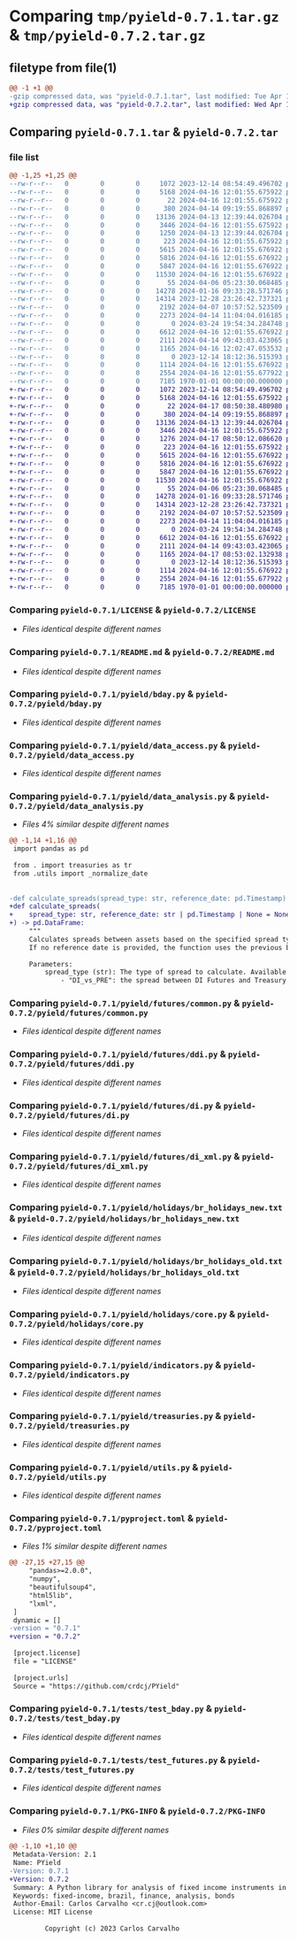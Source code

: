 # Comparing `tmp/pyield-0.7.1.tar.gz` & `tmp/pyield-0.7.2.tar.gz`

## filetype from file(1)

```diff
@@ -1 +1 @@
-gzip compressed data, was "pyield-0.7.1.tar", last modified: Tue Apr 16 12:02:47 2024, max compression
+gzip compressed data, was "pyield-0.7.2.tar", last modified: Wed Apr 17 08:53:02 2024, max compression
```

## Comparing `pyield-0.7.1.tar` & `pyield-0.7.2.tar`

### file list

```diff
@@ -1,25 +1,25 @@
--rw-r--r--   0        0        0     1072 2023-12-14 08:54:49.496702 pyield-0.7.1/LICENSE
--rw-r--r--   0        0        0     5168 2024-04-16 12:01:55.675922 pyield-0.7.1/README.md
--rw-r--r--   0        0        0       22 2024-04-16 12:01:55.675922 pyield-0.7.1/pyield/__about__.py
--rw-r--r--   0        0        0      380 2024-04-14 09:19:55.868897 pyield-0.7.1/pyield/__init__.py
--rw-r--r--   0        0        0    13136 2024-04-13 12:39:44.026704 pyield-0.7.1/pyield/bday.py
--rw-r--r--   0        0        0     3446 2024-04-16 12:01:55.675922 pyield-0.7.1/pyield/data_access.py
--rw-r--r--   0        0        0     1250 2024-04-13 12:39:44.026704 pyield-0.7.1/pyield/data_analysis.py
--rw-r--r--   0        0        0      223 2024-04-16 12:01:55.675922 pyield-0.7.1/pyield/futures/__init__.py
--rw-r--r--   0        0        0     5615 2024-04-16 12:01:55.676922 pyield-0.7.1/pyield/futures/common.py
--rw-r--r--   0        0        0     5816 2024-04-16 12:01:55.676922 pyield-0.7.1/pyield/futures/ddi.py
--rw-r--r--   0        0        0     5847 2024-04-16 12:01:55.676922 pyield-0.7.1/pyield/futures/di.py
--rw-r--r--   0        0        0    11530 2024-04-16 12:01:55.676922 pyield-0.7.1/pyield/futures/di_xml.py
--rw-r--r--   0        0        0       55 2024-04-06 05:23:30.068485 pyield-0.7.1/pyield/holidays/__init__.py
--rw-r--r--   0        0        0    14278 2024-01-16 09:33:28.571746 pyield-0.7.1/pyield/holidays/br_holidays_new.txt
--rw-r--r--   0        0        0    14314 2023-12-28 23:26:42.737321 pyield-0.7.1/pyield/holidays/br_holidays_old.txt
--rw-r--r--   0        0        0     2192 2024-04-07 10:57:52.523509 pyield-0.7.1/pyield/holidays/core.py
--rw-r--r--   0        0        0     2273 2024-04-14 11:04:04.016185 pyield-0.7.1/pyield/indicators.py
--rw-r--r--   0        0        0        0 2024-03-24 19:54:34.284748 pyield-0.7.1/pyield/py.typed
--rw-r--r--   0        0        0     6612 2024-04-16 12:01:55.676922 pyield-0.7.1/pyield/treasuries.py
--rw-r--r--   0        0        0     2111 2024-04-14 09:43:03.423065 pyield-0.7.1/pyield/utils.py
--rw-r--r--   0        0        0     1165 2024-04-16 12:02:47.053532 pyield-0.7.1/pyproject.toml
--rw-r--r--   0        0        0        0 2023-12-14 18:12:36.515393 pyield-0.7.1/tests/__init__.py
--rw-r--r--   0        0        0     1114 2024-04-16 12:01:55.676922 pyield-0.7.1/tests/test_bday.py
--rw-r--r--   0        0        0     2554 2024-04-16 12:01:55.677922 pyield-0.7.1/tests/test_futures.py
--rw-r--r--   0        0        0     7185 1970-01-01 00:00:00.000000 pyield-0.7.1/PKG-INFO
+-rw-r--r--   0        0        0     1072 2023-12-14 08:54:49.496702 pyield-0.7.2/LICENSE
+-rw-r--r--   0        0        0     5168 2024-04-16 12:01:55.675922 pyield-0.7.2/README.md
+-rw-r--r--   0        0        0       22 2024-04-17 08:50:38.480980 pyield-0.7.2/pyield/__about__.py
+-rw-r--r--   0        0        0      380 2024-04-14 09:19:55.868897 pyield-0.7.2/pyield/__init__.py
+-rw-r--r--   0        0        0    13136 2024-04-13 12:39:44.026704 pyield-0.7.2/pyield/bday.py
+-rw-r--r--   0        0        0     3446 2024-04-16 12:01:55.675922 pyield-0.7.2/pyield/data_access.py
+-rw-r--r--   0        0        0     1276 2024-04-17 08:50:12.086620 pyield-0.7.2/pyield/data_analysis.py
+-rw-r--r--   0        0        0      223 2024-04-16 12:01:55.675922 pyield-0.7.2/pyield/futures/__init__.py
+-rw-r--r--   0        0        0     5615 2024-04-16 12:01:55.676922 pyield-0.7.2/pyield/futures/common.py
+-rw-r--r--   0        0        0     5816 2024-04-16 12:01:55.676922 pyield-0.7.2/pyield/futures/ddi.py
+-rw-r--r--   0        0        0     5847 2024-04-16 12:01:55.676922 pyield-0.7.2/pyield/futures/di.py
+-rw-r--r--   0        0        0    11530 2024-04-16 12:01:55.676922 pyield-0.7.2/pyield/futures/di_xml.py
+-rw-r--r--   0        0        0       55 2024-04-06 05:23:30.068485 pyield-0.7.2/pyield/holidays/__init__.py
+-rw-r--r--   0        0        0    14278 2024-01-16 09:33:28.571746 pyield-0.7.2/pyield/holidays/br_holidays_new.txt
+-rw-r--r--   0        0        0    14314 2023-12-28 23:26:42.737321 pyield-0.7.2/pyield/holidays/br_holidays_old.txt
+-rw-r--r--   0        0        0     2192 2024-04-07 10:57:52.523509 pyield-0.7.2/pyield/holidays/core.py
+-rw-r--r--   0        0        0     2273 2024-04-14 11:04:04.016185 pyield-0.7.2/pyield/indicators.py
+-rw-r--r--   0        0        0        0 2024-03-24 19:54:34.284748 pyield-0.7.2/pyield/py.typed
+-rw-r--r--   0        0        0     6612 2024-04-16 12:01:55.676922 pyield-0.7.2/pyield/treasuries.py
+-rw-r--r--   0        0        0     2111 2024-04-14 09:43:03.423065 pyield-0.7.2/pyield/utils.py
+-rw-r--r--   0        0        0     1165 2024-04-17 08:53:02.132938 pyield-0.7.2/pyproject.toml
+-rw-r--r--   0        0        0        0 2023-12-14 18:12:36.515393 pyield-0.7.2/tests/__init__.py
+-rw-r--r--   0        0        0     1114 2024-04-16 12:01:55.676922 pyield-0.7.2/tests/test_bday.py
+-rw-r--r--   0        0        0     2554 2024-04-16 12:01:55.677922 pyield-0.7.2/tests/test_futures.py
+-rw-r--r--   0        0        0     7185 1970-01-01 00:00:00.000000 pyield-0.7.2/PKG-INFO
```

### Comparing `pyield-0.7.1/LICENSE` & `pyield-0.7.2/LICENSE`

 * *Files identical despite different names*

### Comparing `pyield-0.7.1/README.md` & `pyield-0.7.2/README.md`

 * *Files identical despite different names*

### Comparing `pyield-0.7.1/pyield/bday.py` & `pyield-0.7.2/pyield/bday.py`

 * *Files identical despite different names*

### Comparing `pyield-0.7.1/pyield/data_access.py` & `pyield-0.7.2/pyield/data_access.py`

 * *Files identical despite different names*

### Comparing `pyield-0.7.1/pyield/data_analysis.py` & `pyield-0.7.2/pyield/data_analysis.py`

 * *Files 4% similar despite different names*

```diff
@@ -1,14 +1,16 @@
 import pandas as pd
 
 from . import treasuries as tr
 from .utils import _normalize_date
 
 
-def calculate_spreads(spread_type: str, reference_date: pd.Timestamp) -> pd.DataFrame:
+def calculate_spreads(
+    spread_type: str, reference_date: str | pd.Timestamp | None = None
+) -> pd.DataFrame:
     """
     Calculates spreads between assets based on the specified spread type.
     If no reference date is provided, the function uses the previous business day.
 
     Parameters:
         spread_type (str): The type of spread to calculate. Available options are:
             - "DI_vs_PRE": the spread between DI Futures and Treasury Pre-Fixed bonds.
```

### Comparing `pyield-0.7.1/pyield/futures/common.py` & `pyield-0.7.2/pyield/futures/common.py`

 * *Files identical despite different names*

### Comparing `pyield-0.7.1/pyield/futures/ddi.py` & `pyield-0.7.2/pyield/futures/ddi.py`

 * *Files identical despite different names*

### Comparing `pyield-0.7.1/pyield/futures/di.py` & `pyield-0.7.2/pyield/futures/di.py`

 * *Files identical despite different names*

### Comparing `pyield-0.7.1/pyield/futures/di_xml.py` & `pyield-0.7.2/pyield/futures/di_xml.py`

 * *Files identical despite different names*

### Comparing `pyield-0.7.1/pyield/holidays/br_holidays_new.txt` & `pyield-0.7.2/pyield/holidays/br_holidays_new.txt`

 * *Files identical despite different names*

### Comparing `pyield-0.7.1/pyield/holidays/br_holidays_old.txt` & `pyield-0.7.2/pyield/holidays/br_holidays_old.txt`

 * *Files identical despite different names*

### Comparing `pyield-0.7.1/pyield/holidays/core.py` & `pyield-0.7.2/pyield/holidays/core.py`

 * *Files identical despite different names*

### Comparing `pyield-0.7.1/pyield/indicators.py` & `pyield-0.7.2/pyield/indicators.py`

 * *Files identical despite different names*

### Comparing `pyield-0.7.1/pyield/treasuries.py` & `pyield-0.7.2/pyield/treasuries.py`

 * *Files identical despite different names*

### Comparing `pyield-0.7.1/pyield/utils.py` & `pyield-0.7.2/pyield/utils.py`

 * *Files identical despite different names*

### Comparing `pyield-0.7.1/pyproject.toml` & `pyield-0.7.2/pyproject.toml`

 * *Files 1% similar despite different names*

```diff
@@ -27,15 +27,15 @@
     "pandas>=2.0.0",
     "numpy",
     "beautifulsoup4",
     "html5lib",
     "lxml",
 ]
 dynamic = []
-version = "0.7.1"
+version = "0.7.2"
 
 [project.license]
 file = "LICENSE"
 
 [project.urls]
 Source = "https://github.com/crdcj/PYield"
```

### Comparing `pyield-0.7.1/tests/test_bday.py` & `pyield-0.7.2/tests/test_bday.py`

 * *Files identical despite different names*

### Comparing `pyield-0.7.1/tests/test_futures.py` & `pyield-0.7.2/tests/test_futures.py`

 * *Files identical despite different names*

### Comparing `pyield-0.7.1/PKG-INFO` & `pyield-0.7.2/PKG-INFO`

 * *Files 0% similar despite different names*

```diff
@@ -1,10 +1,10 @@
 Metadata-Version: 2.1
 Name: PYield
-Version: 0.7.1
+Version: 0.7.2
 Summary: A Python library for analysis of fixed income instruments in Brazil
 Keywords: fixed-income, brazil, finance, analysis, bonds
 Author-Email: Carlos Carvalho <cr.cj@outlook.com>
 License: MIT License
         
         Copyright (c) 2023 Carlos Carvalho
```

